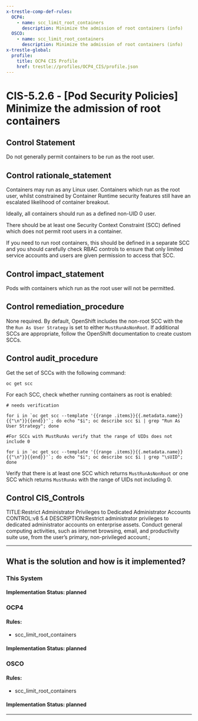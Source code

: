 ```yaml
---
x-trestle-comp-def-rules:
  OCP4:
    - name: scc_limit_root_containers
      description: Minimize the admission of root containers (info)
  OSCO:
    - name: scc_limit_root_containers
      description: Minimize the admission of root containers (info)
x-trestle-global:
  profile:
    title: OCP4 CIS Profile
    href: trestle://profiles/OCP4_CIS/profile.json
---
```


# CIS-5.2.6 - \[Pod Security Policies\] Minimize the admission of root containers

## Control Statement

Do not generally permit containers to be run as the root user.

## Control rationale_statement

Containers may run as any Linux user. Containers which run as the root user, whilst constrained by Container Runtime security features still have an escalated likelihood of container breakout.

Ideally, all containers should run as a defined non-UID 0 user.

There should be at least one Security Context Constraint (SCC) defined which does not permit root users in a container.

If you need to run root containers, this should be defined in a separate SCC and you should carefully check RBAC controls to ensure that only limited service accounts and users are given permission to access that SCC.

## Control impact_statement

Pods with containers which run as the root user will not be permitted.

## Control remediation_procedure

None required. By default, OpenShift includes the non-root SCC with the the `Run As User Strategy` is set to either `MustRunAsNonRoot`. If additional SCCs are appropriate, follow the OpenShift documentation to create custom SCCs.

## Control audit_procedure

Get the set of SCCs with the following command:

```
oc get scc
```

For each SCC, check whether running containers as root is enabled:

```
# needs verification

for i in `oc get scc --template '{{range .items}}{{.metadata.name}}{{"\n"}}{{end}}'`; do echo "$i"; oc describe scc $i | grep "Run As User Strategy"; done

#For SCCs with MustRunAs verify that the range of UIDs does not include 0

for i in `oc get scc --template '{{range .items}}{{.metadata.name}}{{"\n"}}{{end}}'`; do echo "$i"; oc describe scc $i | grep "\sUID"; done
```

Verify that there is at least one SCC which returns `MustRunAsNonRoot` or one SCC which returns `MustRunAs` with the range of UIDs not including 0.

## Control CIS_Controls

TITLE:Restrict Administrator Privileges to Dedicated Administrator Accounts CONTROL:v8 5.4 DESCRIPTION:Restrict administrator privileges to dedicated administrator accounts on enterprise assets. Conduct general computing activities, such as internet browsing, email, and productivity suite use, from the user’s primary, non-privileged account.;

______________________________________________________________________

## What is the solution and how is it implemented?

<!-- For implementation status enter one of: implemented, partial, planned, alternative, not-applicable -->

<!-- Note that the list of rules under ### Rules: is read-only and changes will not be captured after assembly to JSON -->

### This System

<!-- Add implementation prose for the main This System component for control: CIS-5.2.6 -->

#### Implementation Status: planned

### OCP4

<!-- Add control implementation description here for control: CIS-5.2.6 -->

#### Rules:

  - scc_limit_root_containers

#### Implementation Status: planned

### OSCO

<!-- Add control implementation description here for control: CIS-5.2.6 -->

#### Rules:

  - scc_limit_root_containers

#### Implementation Status: planned

______________________________________________________________________
